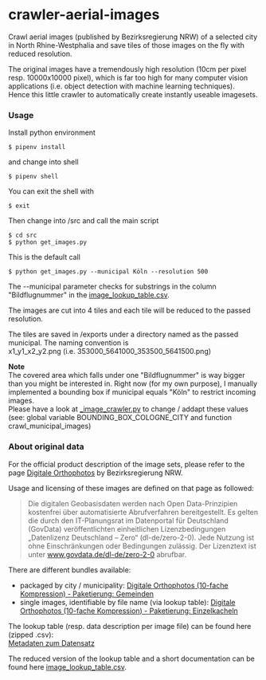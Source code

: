 # crawler-aerial-images
Crawl aerial images (published by Bezirksregierung NRW) of a selected city in North Rhine-Westphalia and save tiles of those images on the fly with reduced resolution.     

The original images have a tremendously high resolution (10cm per pixel resp. 10000x10000 pixel), which is far too high for many computer vision applications (i.e. object detection with machine learning techniques).    
Hence this little crawler to automatically create instantly useable imagesets.    


### Usage
Install python environment
```
$ pipenv install
```
and change into shell
```
$ pipenv shell
```
You can exit the shell with
```
$ exit
```
Then change into /src and call the main script
```
$ cd src
$ python get_images.py
```

This is the default call
```
$ python get_images.py --municipal Köln --resolution 500     
```
The --municipal parameter checks for substrings in the column "Bildflugnummer" in the [image_lookup_table.csv](https://github.com/zushicat/crawler-NRW-arial-images/tree/master/data/meta).    


The images are cut into 4 tiles and each tile will be reduced to the passed resolution.    

The tiles are saved in /exports under a directory named as the passed municipal. The naming convention is    
x1_y1_x2_y2.png (i.e. 353000_5641000_353500_5641500.png)    

**Note**    
The covered area which falls under one "Bildflugnummer" is way bigger than you might be interested in. Right now (for my own purpose), I manually implemented a bounding box if municipal equals "Köln" to restrict incoming images.     
Please have a look at [_image_crawler.py](https://github.com/zushicat/crawler-NRW-aerial-images/blob/master/src/_image_crawler.py) to change / addapt these values (see: global variable BOUNDING_BOX_COLOGNE_CITY and function crawl_municipal_images)


### About original data
For the official product description of the image sets, please refer to the page [Digitale Orthophotos](https://www.bezreg-koeln.nrw.de/brk_internet/geobasis/luftbildinformationen/aktuell/digitale_orthophotos/index.html) by Bezirksregierung NRW.    

Usage and licensing of these images are defined on that page as followed:    
> Die digitalen Geobasisdaten werden nach Open Data-Prinzipien kostenfrei über automatisierte Abrufverfahren bereitgestellt. Es gelten die durch den IT-Planungsrat im Datenportal für Deutschland (GovData) veröffentlichten einheitlichen Lizenzbedingungen „Datenlizenz Deutschland – Zero“ (dl-de/zero-2-0). Jede Nutzung ist ohne Einschränkungen oder Bedingungen zulässig. Der Lizenztext ist unter www.govdata.de/dl-de/zero-2-0 abrufbar.


There are different bundles available:
- packaged by city / municipality: [Digitale Orthophotos (10-fache Kompression) - Paketierung: Gemeinden](https://www.opengeodata.nrw.de/produkte/geobasis/lbi/dop/dop_jp2_f10_paketiert/)
- single images, identifiable by file name (via lookup table): [Digitale Orthophotos (10-fache Kompression) - Paketierung: Einzelkacheln](https://www.opengeodata.nrw.de/produkte/geobasis/lbi/dop/dop_jp2_f10/)

The lookup table (resp. data description per image file) can be found here (zipped .csv):    
[Metadaten zum Datensatz](https://www.geoportal.nrw/suche?lang=de&searchTerm=56fb584b-10cf-4009-a405-0bef06bb3e00)

The reduced version of the lookup table and a short documentation can be found here [image_lookup_table.csv](https://github.com/zushicat/crawler-NRW-arial-images/tree/master/data/meta).
